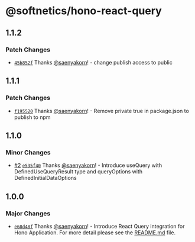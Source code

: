 # @softnetics/hono-react-query

## 1.1.2

### Patch Changes

- [`45b852f`](https://github.com/softnetics/hono-react-query/commit/45b852f4be4d17b118a08d2b5f5a96cbcde6f5e8) Thanks [@saenyakorn](https://github.com/saenyakorn)! - change publish access to public

## 1.1.1

### Patch Changes

- [`f195520`](https://github.com/softnetics/hono-react-query/commit/f19552065b9fec042f0148ab8af19c2b5bc942cb) Thanks [@saenyakorn](https://github.com/saenyakorn)! - Remove private true in package.json to publish to npm

## 1.1.0

### Minor Changes

- [#2](https://github.com/softnetics/hono-react-query/pull/2) [`e535f40`](https://github.com/softnetics/hono-react-query/commit/e535f40d0debbc4d4348aa1ff57f0776009da2a8) Thanks [@saenyakorn](https://github.com/saenyakorn)! - Introduce useQuery with DefinedUseQueryResult type and queryOptions with DefinedInitialDataOptions

## 1.0.0

### Major Changes

- [`e68d48f`](https://github.com/softnetics/hono-react-query/commit/e68d48f4f3753a041ce0985fa8753a30e0e8813d) Thanks [@saenyakorn](https://github.com/saenyakorn)! - Introduce React Query integration for Hono Application. For more detail please see the [README.md](https://github.com/softnetics/hono-react-query/blob/c32af09a57d877a588a93dc7e924f9b092c4ad20/README.md) file.
